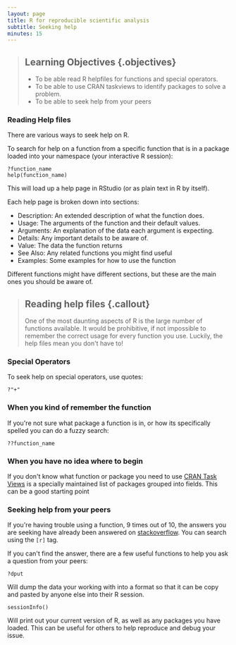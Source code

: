 ```yaml
---
layout: page
title: R for reproducible scientific analysis
subtitle: Seeking help
minutes: 15
---
```


> ## Learning Objectives {.objectives}
>
> * To be able read R helpfiles for functions and special operators.
> * To be able to use CRAN taskviews to identify packages to solve a problem.
> * To be able to seek help from your peers

### Reading Help files

There are various ways to seek help on R.

To search for help on a function from a specific function that is in a
package loaded into your namespace (your interactive R session):

~~~ {.r}
?function_name
help(function_name)
~~~

This will load up a help page in RStudio (or as plain text in R by itself).

Each help page is broken down into sections:

 - Description: An extended description of what the function does. 
 - Usage: The arguments of the function and their default values.
 - Arguments: An explanation of the data each argument is expecting.
 - Details: Any important details to be aware of.
 - Value: The data the function returns
 - See Also: Any related functions you might find useful
 - Examples: Some examples for how to use the function

Different functions might have different sections, but these are the main ones you should be aware of.

> ## Reading help files {.callout}
>
> One of the most daunting aspects of R is the large number of functions 
> available. It would be prohibitive, if not impossible to remember the
> correct usage for every function you use. Luckily, the help files 
> mean you don't have to!
>

### Special Operators

To seek help on special operators, use quotes:

~~~ {.r}
?"+"
~~~

### When you kind of remember the function

If you're not sure what package a function is in, or how its specifically spelled you can do a fuzzy search:

~~~ {.r}
??function_name
~~~

### When you have no idea where to begin

If you don't know what function or package you need to use 
[CRAN Task Views](http://cran.at.r-project.org/web/views) 
is a specially maintained list of packages grouped into
fields. This can be a good starting point

### Seeking help from your peers

If you're having trouble using a function, 9 times out of 10, 
the answers you are seeking have already been answered on 
[stackoverflow](http://stackoverflow.com/). You can search using
the `[r]` tag.

If you can't find the answer, there are a few useful functions to
help you ask a question from your peers:

~~~ {.r}
?dput
~~~

Will dump the data your working with into a format so that it can
be copy and pasted by anyone else into their R session.

~~~ {.r}
sessionInfo()
~~~

Will print out your current version of R, as well as any packages you
have loaded. This can be useful for others to help reproduce and debug
your issue.

